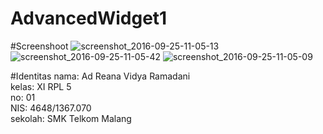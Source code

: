 # AdvancedWidget1

#Screenshoot
![screenshot_2016-09-25-11-05-13](https://cloud.githubusercontent.com/assets/22124998/18812968/075fc48a-8311-11e6-9e93-84734809a86c.png)
![screenshot_2016-09-25-11-05-42](https://cloud.githubusercontent.com/assets/22124998/18812969/079069aa-8311-11e6-8578-e6b16e456653.png)
![screenshot_2016-09-25-11-05-09](https://cloud.githubusercontent.com/assets/22124998/18812970/07b99028-8311-11e6-8ba7-c829953ca4bd.png)

#Identitas
nama: Ad Reana Vidya Ramadani<br>
kelas: XI RPL 5<br>
no: 01<br>
NIS: 4648/1367.070<br>
sekolah: SMK Telkom Malang<br>
